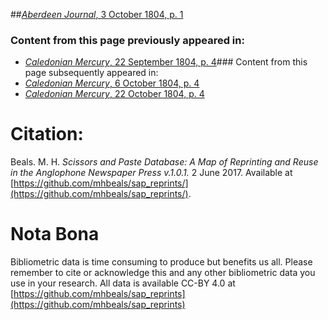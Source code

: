 ##[*Aberdeen Journal*, 3 October 1804, p. 1](https://mhbeals.github.io/sap_html/Aberdeen-Journal/Aberdeen-Journal-3-October-1804-p-1)

### Content from this page previously appeared in:
+ [*Caledonian Mercury*, 22 September 1804, p. 4](https://mhbeals.github.io/sap_html/Caledonian-Mercury/Caledonian-Mercury-22-September-1804-p-4)### Content from this page subsequently appeared in:
+ [*Caledonian Mercury*, 6 October 1804, p. 4](https://mhbeals.github.io/sap_html/Caledonian-Mercury/Caledonian-Mercury-6-October-1804-p-4)
+ [*Caledonian Mercury*, 22 October 1804, p. 4](https://mhbeals.github.io/sap_html/Caledonian-Mercury/Caledonian-Mercury-22-October-1804-p-4)
                    
# Citation: 

Beals. M. H. *Scissors and Paste Database: A Map of Reprinting and Reuse in the Anglophone Newspaper Press v.1.0.1.* 2 June 2017. Available at [https://github.com/mhbeals/sap_reprints/](https://github.com/mhbeals/sap_reprints/). 
                    
# Nota Bona

Bibliometric data is time consuming to produce but benefits us all. Please remember to cite or acknowledge this and any other bibliometric data you use in your research. All data is available CC-BY 4.0 at [https://github.com/mhbeals/sap_reprints](https://github.com/mhbeals/sap_reprints)
